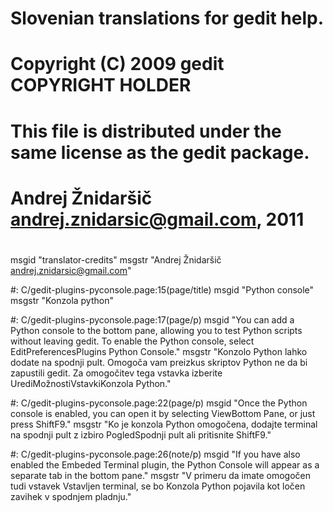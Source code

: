 # Slovenian translations for gedit help.
# Copyright (C) 2009 gedit COPYRIGHT HOLDER
# This file is distributed under the same license as the gedit package.
#
# Andrej Žnidaršič <andrej.znidarsic@gmail.com>, 2011
#
msgid "translator-credits"
msgstr "Andrej Žnidaršič <andrej.znidarsic@gmail.com>"

#: C/gedit-plugins-pyconsole.page:15(page/title)
msgid "Python console"
msgstr "Konzola python"

#: C/gedit-plugins-pyconsole.page:17(page/p)
msgid "You can add a Python console to the bottom pane, allowing you to test Python scripts without leaving <app>gedit</app>. To enable the Python console, select <guiseq><gui>Edit</gui><gui>Preferences</gui><gui>Plugins</gui><gui> Python Console</gui></guiseq>."
msgstr "Konzolo Python lahko dodate na spodnji pult. Omogoča vam preizkus skriptov Python ne da bi zapustili <app>gedit</app>. Za omogočitev tega vstavka izberite <guiseq><gui>Uredi</gui><gui>Možnosti</gui><gui>Vstavki</gui><gui>Konzola Python</gui></guiseq>."

#: C/gedit-plugins-pyconsole.page:22(page/p)
msgid "Once the Python console is enabled, you can open it by selecting <guiseq> <gui>View</gui><gui>Bottom Pane</gui></guiseq>, or just press <keyseq><key> Shift</key><key>F9</key></keyseq>."
msgstr "Ko je konzola Python omogočena, dodajte terminal na spodnji pult z izbiro <guiseq><gui>Pogled</gui><gui>Spodnji pult</gui></guiseq> ali pritisnite <keyseq><key>Shift</key><key>F9</key></keyseq>."

#: C/gedit-plugins-pyconsole.page:26(note/p)
msgid "If you have also enabled the <gui>Embeded Terminal</gui> plugin, the <gui>Python Console</gui> will appear as a separate tab in the bottom pane."
msgstr "V primeru da imate omogočen tudi vstavek <gui>Vstavljen terminal</gui>, se bo <gui>Konzola Python</gui> pojavila kot ločen zavihek v spodnjem pladnju."
